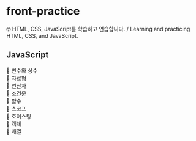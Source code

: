 # front-practice
🤓 HTML, CSS, JavaScript를 학습하고 연습합니다. / Learning and practicing HTML, CSS, and JavaScript. 

## JavaScript
🔹 변수와 상수  
🔹 자료형  
🔹 연산자  
🔹 조건문  
🔹 함수  
🔹 스코프  
🔹 호이스팅  
🔹 객체  
🔹 배열  
